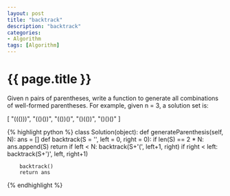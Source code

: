 ```yaml
---
layout: post
title: "backtrack"
description: "backtrack"
categories: 
- Algorithm
tags: [Algorithm]
---
```

{{ page.title }}
================
Given n pairs of parentheses, write a function to generate all combinations of well-formed parentheses.
For example, given n = 3, a solution set is:

[
  "((()))",
  "(()())",
  "(())()",
  "()(())",
  "()()()"
]

{% highlight python %}
class Solution(object):
    def generateParenthesis(self, N):
        ans = []
        def backtrack(S = '', left = 0, right = 0):
            if len(S) == 2 * N:
                ans.append(S)
                return
            if left < N:
                backtrack(S+'(', left+1, right)
            if right < left:
                backtrack(S+')', left, right+1)

        backtrack()
        return ans
{% endhighlight %}




